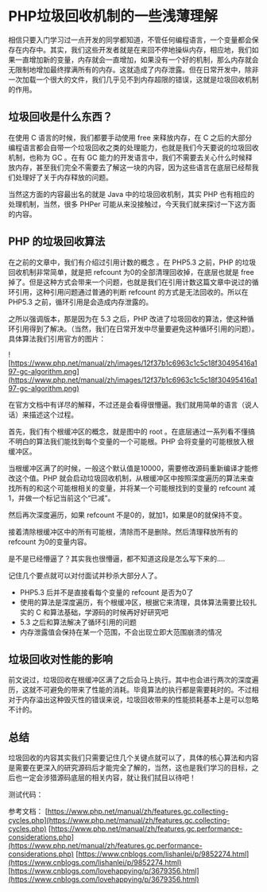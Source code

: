 # PHP垃圾回收机制的一些浅薄理解

相信只要入门学习过一点开发的同学都知道，不管任何编程语言，一个变量都会保存在内存中。其实，我们这些开发者就是在来回不停地操纵内存，相应地，我们如果一直增加新的变量，内存就会一直增加，如果没有一个好的机制，那么内存就会无限制地增加最终撑满所有的内存。这就造成了内存泄露。但在日常开发中，除非一次加载一个很大的文件，我们几乎见不到内存超限的错误，这就是垃圾回收机制的作用。

## 垃圾回收是什么东西？

在使用 C 语言的时候，我们都要手动使用 free 来释放内存，在 C 之后的大部分编程语言都会自带一个垃圾回收之类的处理能力，也就是我们今天要说的垃圾回收机制，也称为 GC 。在有 GC 能力的开发语言中，我们不需要去关心什么时候释放内存，甚至我们完全不需要去了解这一块的内容，因为这些语言在底层已经帮我们处理好了关于内存释放的问题。

当然这方面的内容最出名的就是 Java 中的垃圾回收机制，其实 PHP 也有相应的处理机制，当然，很多 PHPer 可能从来没接触过，今天我们就来探讨一下这方面的内容。

## PHP 的垃圾回收算法

在之前的文章中，我们有介绍过引用计数的概念 []() 。在 PHP5.3 之前，PHP 的垃圾回收机制非常简单，就是把 refcount 为0的全部清理回收掉，在底层也就是 free 掉了。但是这种方式会带来一个问题，也就是我们在引用计数这篇文章中说过的循环引用，这种引用问题通过普通的判断 refcount 的方式是无法回收的。所以在 PHP5.3 之前，循环引用是会造成内存泄露的。

之所以强调版本，那是因为在 5.3 之后，PHP 改进了垃圾回收的算法，使这种循环引用得到了解决。（当然，我们在日常开发中尽量要避免这种循环引用的问题）。具体算法我们引用官方的图片：

![https://www.php.net/manual/zh/images/12f37b1c6963c1c5c18f30495416a197-gc-algorithm.png](https://www.php.net/manual/zh/images/12f37b1c6963c1c5c18f30495416a197-gc-algorithm.png)

在官方文档中有详尽的解释，不过还是会看得很懵逼。我们就用简单的语言（说人话）来描述这个过程。

首先，我们有个根缓冲区的概念，就是图中的 root 。在底层通过一系列看不懂搞不明白的算法我们能找到每个变量的一个可能根。PHP 会将变量的可能根放入根缓冲区。

当根缓冲区满了的时候，一般这个默认值是10000，需要修改源码重新编译才能修改这个值。PHP 就会启动垃圾回收机制，从根缓冲区中按照深度遍历的算法来查找所有的和这个可能根相关的变量，并将某一个可能根找到的变量的 refcount 减1，并做一个标记当前这个“已减”。

然后再次深度遍历，如果 refcount 不是0的，就加1，如果是0的就保持不变。

接着清除根缓冲区中的所有可能根，清除而不是删除。然后清理释放所有的 refcount 为0的变量内容。

是不是已经懵逼了？其实我也很懵逼，都不知道这段是怎么写下来的....

记住几个要点就可以对付面试并秒杀大部分人了。

- PHP5.3 后并不是直接看每个变量的 refcount 是否为0了
- 使用的算法是深度遍历，有个根缓冲区，根据它来清理，具体算法需要比较扎实的 C 和算法基础，学源码的时候再好好研究吧
- 5.3 之后和算法解决了循环引用的问题
- 内存泄露值会保持在某一个范围，不会出现立即大范围崩溃的情况

## 垃圾回收对性能的影响

前文说过，垃圾回收在根缓冲区满了之后会马上执行。其中也会进行两次的深度遍历，这就不可避免的带来了性能的消耗。毕竟算法的执行都是需要耗时的。不过相对于内存溢出这种毁灭性的错误来说，垃圾回收带来的性能损耗基本上是可以忽略不计的。

## 总结

垃圾回收的内容其实我们只需要记住几个关键点就可以了，具体的核心算法和内容是需要在更深入的研究源码后才能完全了解的，当然，这也是我们学习的目标，之后也一定会涉猎源码底层的相关内容，就让我们拭目以待吧！

测试代码：


参考文档：
[https://www.php.net/manual/zh/features.gc.collecting-cycles.php](https://www.php.net/manual/zh/features.gc.collecting-cycles.php)
[https://www.php.net/manual/zh/features.gc.performance-considerations.php](https://www.php.net/manual/zh/features.gc.performance-considerations.php)
[https://www.cnblogs.com/lishanlei/p/9852274.html](https://www.cnblogs.com/lishanlei/p/9852274.html)
[https://www.cnblogs.com/lovehappying/p/3679356.html](https://www.cnblogs.com/lovehappying/p/3679356.html)